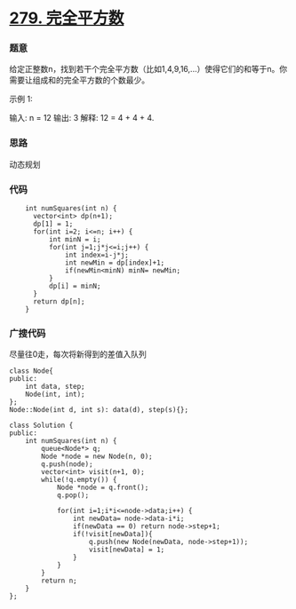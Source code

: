 # [279. 完全平方数](https://leetcode-cn.com/problems/perfect-squares/)

### 题意
给定正整数n，找到若干个完全平方数（比如1,4,9,16,...）使得它们的和等于n。你需要让组成和的完全平方数的个数最少。

示例 1:

输入: n = 12
输出: 3 
解释: 12 = 4 + 4 + 4.

### 思路
动态规划

### 代码
```cgo
    int numSquares(int n) {
      vector<int> dp(n+1);
      dp[1] = 1;
      for(int i=2; i<=n; i++) {
          int minN = i;
          for(int j=1;j*j<=i;j++) {
              int index=i-j*j;
              int newMin = dp[index]+1;
              if(newMin<minN) minN= newMin;  
          }
          dp[i] = minN;
      }  
      return dp[n];
    }
```

### 广搜代码
尽量往0走，每次将新得到的差值入队列
```cgo
class Node{
public:
    int data, step;
    Node(int, int);
};
Node::Node(int d, int s): data(d), step(s){};

class Solution {
public:
    int numSquares(int n) {
        queue<Node*> q;
        Node *node = new Node(n, 0);
        q.push(node);
        vector<int> visit(n+1, 0);
        while(!q.empty()) {
            Node *node = q.front();
            q.pop();

            for(int i=1;i*i<=node->data;i++) {
                int newData= node->data-i*i;
                if(newData == 0) return node->step+1;
                if(!visit[newData]){
                    q.push(new Node(newData, node->step+1));
                    visit[newData] = 1;
                }
            }
        }
        return n;
    }
};
```